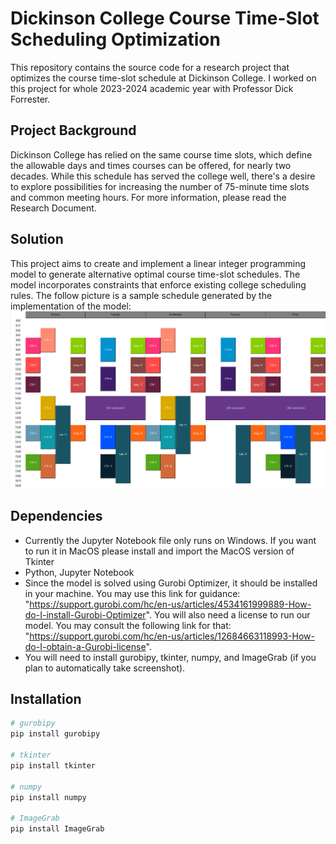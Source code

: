 # Dickinson College Course Time-Slot Scheduling Optimization

This repository contains the source code for a research project that optimizes the course time-slot schedule at Dickinson College. I worked on this project for whole 2023-2024 academic year with Professor Dick Forrester.

## Project Background

Dickinson College has relied on the same course time slots, which define the allowable days and times courses can be offered, for nearly two decades. While this schedule has served the college well, there's a desire to explore possibilities for increasing the number of 75-minute time slots and common meeting hours. For more information, please read the Research Document.

## Solution

This project aims to create and implement a linear integer programming model to generate alternative optimal course time-slot schedules. The model incorporates constraints that enforce existing college scheduling rules. The follow picture is a sample schedule generated by the implementation of the model:
<img src="https://github.com/infantlikesprogramming/College-Course-Time-Slot-Scheduling/blob/main/sample%20output.png" alt="sample schedule" width="900"/>


## Dependencies
* Currently the Jupyter Notebook file only runs on Windows. If you want to run it in MacOS please install and import the MacOS version of Tkinter
* Python, Jupyter Notebook
* Since the model is solved using Gurobi Optimizer, it should be installed in your machine. You may use this link for guidance: "https://support.gurobi.com/hc/en-us/articles/4534161999889-How-do-I-install-Gurobi-Optimizer". You will also need a license to run our model. You may consult the following link for that: "https://support.gurobi.com/hc/en-us/articles/12684663118993-How-do-I-obtain-a-Gurobi-license".
* You will need to install gurobipy, tkinter, numpy, and ImageGrab (if you plan to automatically take screenshot).

## Installation

```bash
# gurobipy
pip install gurobipy

# tkinter
pip install tkinter

# numpy
pip install numpy

# ImageGrab
pip install ImageGrab
